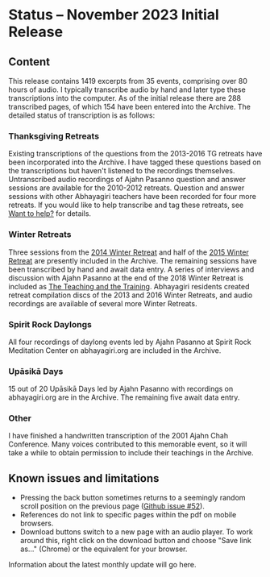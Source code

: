 <!--HTML <img src="../../pages/images/photos/LPP Chao Khun Ceremony.jpg" alt="Ajahn Pasanno's 2019 Chao Khun Ceremony" id="cover" align="bottom" width="200" border="0"/> -->

# Status – November 2023 Initial Release

## Content
This release contains 1419 excerpts from 35 events, comprising over 80 hours of audio. I typically transcribe audio by hand and later type these transcriptions into the computer. As of the initial release there are 288 transcribed pages, of which 154 have been entered into the Archive. The detailed status of transcription is as follows:

### Thanksgiving Retreats
Existing transcriptions of the questions from the 2013-2016 TG retreats have been incorporated into the Archive. I have tagged these questions based on the transcriptions but haven't listened to the recordings themselves. Untranscribed audio recordings of Ajahn Pasanno question and answer sessions are available for the 2010-2012 retreats. Question and answer sessions with other Abhayagiri teachers have been recorded for four more retreats. If you would like to help transcribe and tag these retreats, see [Want to help?](../../pages/about/09_Want-to-help.html) for details.

### Winter Retreats
Three sessions from the [2014 Winter Retreat](../../pages/events/WR2014.html) and half of the [2015 Winter Retreat](../../pages/events/WR2015.html) are presently included in the Archive. The remaining sessions have been transcribed by hand and await data entry. A series of interviews and discussion with Ajahn Pasanno at the end of the 2018 Winter Retreat is included as [The Teaching and the Training](../../pages/events/WR2018-2.html). Abhayagiri residents created retreat compilation discs of the 2013 and 2016 Winter Retreats, and audio recordings are available of several more Winter Retreats.

### Spirit Rock Daylongs
All four recordings of daylong events led by Ajahn Pasanno at Spirit Rock Meditation Center on abhayagiri.org are included in the Archive.

### Upāsikā Days
15 out of 20 Upāsikā Days led by Ajahn Pasanno with recordings on abhayagiri.org are in the Archive. The remaining five await data entry.

### Other
I have finished a handwritten transcription of the 2001 Ajahn Chah Conference. Many voices contributed to this memorable event, so it will take a while to obtain permission to include their teachings in the Archive.

## Known issues and limitations

 - Pressing the back button sometimes returns to a seemingly random scroll position on the previous page ([Github issue #52](https://github.com/Kaccana-Bhikkhu/qs-archive/issues/52)).
 - References do not link to specific pages within the pdf on mobile browsers.
 - Download buttons switch to a new page with an audio player. To work around this, right click on the download button and choose "Save link as..." (Chrome) or the equivalent for your browser.

Information about the latest monthly update will go here.
